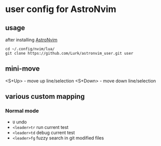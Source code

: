 # user config for AstroNvim

## usage

after installing [AstroNvim](https://astronvim.com/)

```
cd ~/.config/nvim/lua/
git clone https://github.com/Lurk/astronvim_user.git user
```

## mini-move

<S+Up>      - move up line/selection
<S+Down>    - move down line/selection 

## various custom mapping

### Normal mode

- `U` undo
- `<leader>tr` run current test
- `<leader>td` debug current test 
- `<leader>fg` fuzzy search in git modified files
